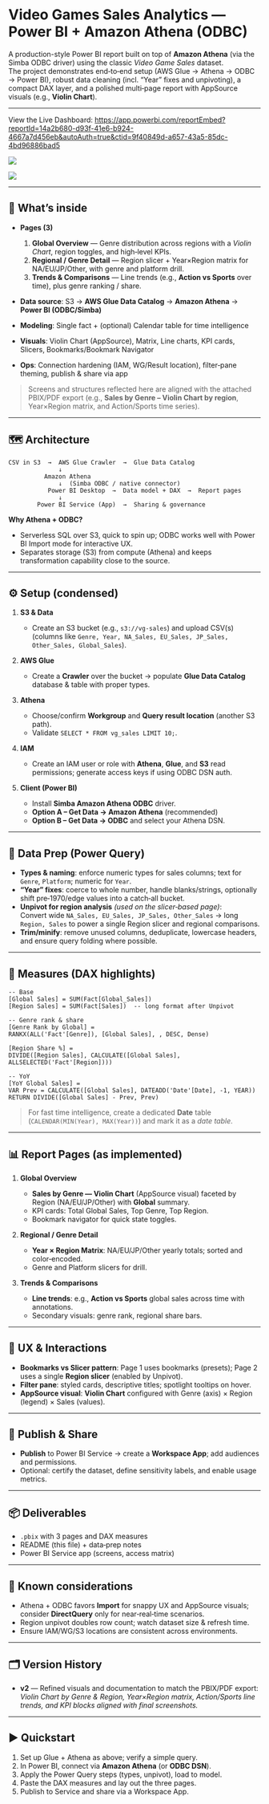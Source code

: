 # Video Games Sales Analytics — Power BI + Amazon Athena (ODBC)

A production-style Power BI report built on top of **Amazon Athena** (via the Simba ODBC driver) using the classic *Video Game Sales* dataset.  
The project demonstrates end‑to‑end setup (AWS Glue → Athena → ODBC → Power BI), robust data cleaning (incl. “Year” fixes and unpivoting), a compact DAX layer, and a polished multi‑page report with AppSource visuals (e.g., **Violin Chart**).

---

View the Live Dashboard: https://app.powerbi.com/reportEmbed?reportId=14a2b680-d93f-41e6-b924-4667a7d456eb&autoAuth=true&ctid=9f40849d-a657-43a5-85dc-4bd96886bad5

![](https://github.com/khanhmdinh/khanhmdinh.github.io/blob/e441afc51f38d4fb775c4da28555c9496774eb71/images/Video_Games_1.png)

![](https://github.com/khanhmdinh/khanhmdinh.github.io/blob/e441afc51f38d4fb775c4da28555c9496774eb71/images/Video_Games_2.png)

---

## 📌 What’s inside

- **Pages (3)**
  1) **Global Overview** — Genre distribution across regions with a *Violin Chart*, region toggles, and high‑level KPIs.  
  2) **Regional / Genre Detail** — Region slicer + Year×Region matrix for NA/EU/JP/Other, with genre and platform drill.  
  3) **Trends & Comparisons** — Line trends (e.g., **Action vs Sports** over time), plus genre ranking / share.

- **Data source**: S3 → **AWS Glue Data Catalog** → **Amazon Athena** → **Power BI (ODBC/Simba)**  
- **Modeling**: Single fact + (optional) Calendar table for time intelligence  
- **Visuals**: Violin Chart (AppSource), Matrix, Line charts, KPI cards, Slicers, Bookmarks/Bookmark Navigator  
- **Ops**: Connection hardening (IAM, WG/Result location), filter‑pane theming, publish & share via app

> Screens and structures reflected here are aligned with the attached PBIX/PDF export (e.g., **Sales by Genre – Violin Chart by region**, Year×Region matrix, and Action/Sports time series).  

---

## 🗺️ Architecture

```
CSV in S3  →  AWS Glue Crawler  →  Glue Data Catalog
              ↓
          Amazon Athena
              ↓  (Simba ODBC / native connector)
           Power BI Desktop  →  Data model + DAX  →  Report pages
              ↓
        Power BI Service (App)  →  Sharing & governance
```

**Why Athena + ODBC?**  
- Serverless SQL over S3, quick to spin up; ODBC works well with Power BI Import mode for interactive UX.  
- Separates storage (S3) from compute (Athena) and keeps transformation capability close to the source.

---

## ⚙️ Setup (condensed)

1. **S3 & Data**
   - Create an S3 bucket (e.g., `s3://vg-sales`) and upload CSV(s) (columns like `Genre, Year, NA_Sales, EU_Sales, JP_Sales, Other_Sales, Global_Sales`).

2. **AWS Glue**
   - Create a **Crawler** over the bucket → populate **Glue Data Catalog** database & table with proper types.

3. **Athena**
   - Choose/confirm **Workgroup** and **Query result location** (another S3 path).  
   - Validate `SELECT * FROM vg_sales LIMIT 10;`.

4. **IAM**
   - Create an IAM user or role with **Athena**, **Glue**, and **S3** read permissions; generate access keys if using ODBC DSN auth.

5. **Client (Power BI)**
   - Install **Simba Amazon Athena ODBC** driver.  
   - **Option A – Get Data → Amazon Athena** (recommended)  
   - **Option B – Get Data → ODBC** and select your Athena DSN.

---

## 🧹 Data Prep (Power Query)

- **Types & naming**: enforce numeric types for sales columns; text for `Genre`, `Platform`; numeric for `Year`.
- **“Year” fixes**: coerce to whole number, handle blanks/strings, optionally shift pre‑1970/edge values into a catch‑all bucket.
- **Unpivot for region analysis** *(used on the slicer‑based page)*:  
  Convert wide `NA_Sales, EU_Sales, JP_Sales, Other_Sales` → long `Region, Sales` to power a single Region slicer and regional comparisons.
- **Trim/minify**: remove unused columns, deduplicate, lowercase headers, and ensure query folding where possible.

---

## 🧠 Measures (DAX highlights)

```DAX
-- Base
[Global Sales] = SUM(Fact[Global_Sales])
[Region Sales] = SUM(Fact[Sales])  -- long format after Unpivot

-- Genre rank & share
[Genre Rank by Global] =
RANKX(ALL('Fact'[Genre]), [Global Sales], , DESC, Dense)

[Region Share %] =
DIVIDE([Region Sales], CALCULATE([Global Sales], ALLSELECTED('Fact'[Region])))

-- YoY
[YoY Global Sales] =
VAR Prev = CALCULATE([Global Sales], DATEADD('Date'[Date], -1, YEAR))
RETURN DIVIDE([Global Sales] - Prev, Prev)
```

> For fast time intelligence, create a dedicated **Date** table (`CALENDAR(MIN(Year), MAX(Year))`) and mark it as a *date table*.

---

## 📊 Report Pages (as implemented)

1) **Global Overview**
   - **Sales by Genre — Violin Chart** (AppSource visual) faceted by Region (NA/EU/JP/Other) with **Global** summary.  
   - KPI cards: Total Global Sales, Top Genre, Top Region.  
   - Bookmark navigator for quick state toggles.

2) **Regional / Genre Detail**
   - **Year × Region Matrix**: NA/EU/JP/Other yearly totals; sorted and color‑encoded.  
   - Genre and Platform slicers for drill.

3) **Trends & Comparisons**
   - **Line trends**: e.g., **Action vs Sports** global sales across time with annotations.  
   - Secondary visuals: genre rank, regional share bars.

---

## 🎨 UX & Interactions

- **Bookmarks vs Slicer pattern**: Page 1 uses bookmarks (presets); Page 2 uses a single **Region slicer** (enabled by Unpivot).  
- **Filter pane**: styled cards, descriptive titles; spotlight tooltips on hover.  
- **AppSource visual**: **Violin Chart** configured with Genre (axis) × Region (legend) × Sales (values).

---

## 🚀 Publish & Share

- **Publish** to Power BI Service → create a **Workspace App**; add audiences and permissions.  
- Optional: certify the dataset, define sensitivity labels, and enable usage metrics.

---

## 📦 Deliverables

- `.pbix` with 3 pages and DAX measures  
- README (this file) + data‑prep notes  
- Power BI Service app (screens, access matrix)

---

## 🧩 Known considerations

- Athena + ODBC favors **Import** for snappy UX and AppSource visuals; consider **DirectQuery** only for near‑real‑time scenarios.  
- Region unpivot doubles row count; watch dataset size & refresh time.  
- Ensure IAM/WG/S3 locations are consistent across environments.

---

## 🗂️ Version History

- **v2** — Refined visuals and documentation to match the PBIX/PDF export:  
  *Violin Chart by Genre & Region, Year×Region matrix, Action/Sports line trends, and KPI blocks aligned with final screenshots.*

---

## ▶️ Quickstart

1. Set up Glue + Athena as above; verify a simple query.
2. In Power BI, connect via **Amazon Athena** (or **ODBC DSN**).
3. Apply the Power Query steps (types, unpivot), load to model.
4. Paste the DAX measures and lay out the three pages.
5. Publish to Service and share via a Workspace App.
